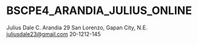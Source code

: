 # BSCPE4_ARANDIA_JULIUS_ONLINE

Julius Dale C. Arandia
29
San Lorenzo, Gapan City, N.E.
juliusdale23@gmail.com
20-1212-145
